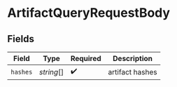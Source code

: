 # ArtifactQueryRequestBody


## Fields

| Field              | Type               | Required           | Description        |
| ------------------ | ------------------ | ------------------ | ------------------ |
| `hashes`           | *string*[]         | :heavy_check_mark: | artifact hashes    |